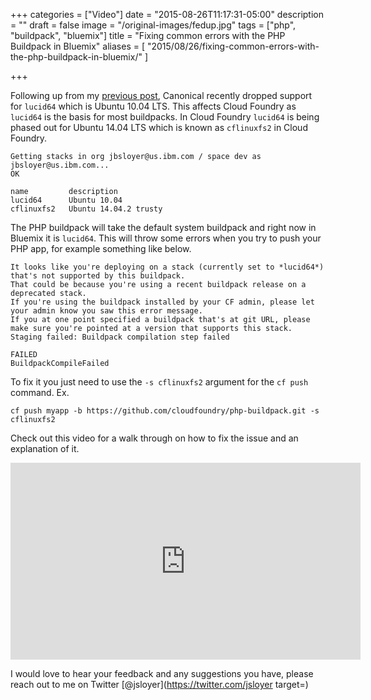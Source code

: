 +++
categories = ["Video"]
date = "2015-08-26T11:17:31-05:00"
description = ""
draft = false
image = "/original-images/fedup.jpg"
tags = ["php", "buildpack", "bluemix"]
title = "Fixing common errors with the PHP Buildpack in Bluemix"
aliases = [
    "2015/08/26/fixing-common-errors-with-the-php-buildpack-in-bluemix/"
]

+++

Following up from my [previous post](/post/cloud-foundry-php-buildpack-doesnt-support-lucid64/), Canonical recently dropped support for `lucid64` which is Ubuntu 10.04 LTS. This affects Cloud Foundry as `lucid64` is the basis for most buildpacks. In Cloud Foundry `lucid64` is being phased out for Ubuntu 14.04 LTS which is known as `cflinuxfs2` in Cloud Foundry.

```
Getting stacks in org jbsloyer@us.ibm.com / space dev as jbsloyer@us.ibm.com...
OK

name         description
lucid64      Ubuntu 10.04
cflinuxfs2   Ubuntu 14.04.2 trusty
```

The PHP buildpack will take the default system buildpack and right now in Bluemix it is `lucid64`. This will throw some errors when you try to push your PHP app, for example something like below.

```
It looks like you're deploying on a stack (currently set to *lucid64*) that's not supported by this buildpack.
That could be because you're using a recent buildpack release on a deprecated stack.
If you're using the buildpack installed by your CF admin, please let your admin know you saw this error message.
If you at one point specified a buildpack that's at git URL, please make sure you're pointed at a version that supports this stack.
Staging failed: Buildpack compilation step failed

FAILED
BuildpackCompileFailed
```



To fix it you just need to use the `-s cflinuxfs2` argument for the `cf push` command.
Ex.

```
cf push myapp -b https://github.com/cloudfoundry/php-buildpack.git -s cflinuxfs2
```


Check out this video for a walk through on how to fix the issue and an explanation of it.

<iframe width="560" height="315" src="https://www.youtube.com/embed/anJ1JUE1tgE" frameborder="0" allowfullscreen></iframe>

I would love to hear your feedback and any suggestions you have, please reach out to me on Twitter [@jsloyer](https://twitter.com/jsloyer target=)
